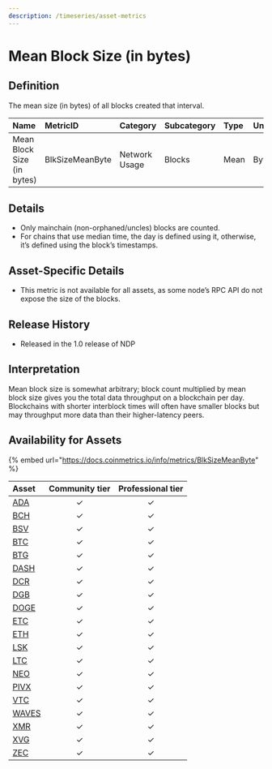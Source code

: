 ```yaml
---
description: /timeseries/asset-metrics
---
```


# Mean Block Size \(in bytes\)

## Definition

The mean size \(in bytes\) of all blocks created that interval.

| Name | MetricID | Category | Subcategory | Type | Unit | Interval |
| :--- | :--- | :--- | :--- | :--- | :--- | :--- |
| Mean Block Size \(in bytes\) | BlkSizeMeanByte | Network Usage | Blocks | Mean | Bytes | 1 day |

## Details

* Only mainchain \(non-orphaned/uncles\) blocks are counted.
* For chains that use median time, the day is defined using it, otherwise, it’s defined using the block’s timestamps.

## Asset-Specific Details

* This metric is not available for all assets, as some node’s RPC API do not expose the size of the blocks.

## Release History

* Released in the 1.0 release of NDP

## Interpretation

Mean block size is somewhat arbitrary; block count multiplied by mean block size gives you the total data throughput on a blockchain per day. Blockchains with shorter interblock times will often have smaller blocks but may throughput more data than their higher-latency peers.

## Availability for Assets

{% embed url="https://docs.coinmetrics.io/info/metrics/BlkSizeMeanByte" %}



| Asset | Community tier | Professional tier |
| :--- | :---: | :---: |
| [ADA](https://docs.coinmetrics.io/info/assets/ada) | ✓ | ✓ |
| [BCH](https://docs.coinmetrics.io/info/assets/bch) | ✓ | ✓ |
| [BSV](https://docs.coinmetrics.io/info/assets/bsv) | ✓ | ✓ |
| [BTC](https://docs.coinmetrics.io/info/assets/btc) | ✓ | ✓ |
| [BTG](https://docs.coinmetrics.io/info/assets/btg) | ✓ | ✓ |
| [DASH](https://docs.coinmetrics.io/info/assets/dash) | ✓ | ✓ |
| [DCR](https://docs.coinmetrics.io/info/assets/dcr) | ✓ | ✓ |
| [DGB](https://docs.coinmetrics.io/info/assets/dgb) | ✓ | ✓ |
| [DOGE](https://docs.coinmetrics.io/info/assets/doge) | ✓ | ✓ |
| [ETC](https://docs.coinmetrics.io/info/assets/etc) | ✓ | ✓ |
| [ETH](https://docs.coinmetrics.io/info/assets/eth) | ✓ | ✓ |
| [LSK](https://docs.coinmetrics.io/info/assets/lsk) | ✓ | ✓ |
| [LTC](https://docs.coinmetrics.io/info/assets/ltc) | ✓ | ✓ |
| [NEO](https://docs.coinmetrics.io/info/assets/neo) | ✓ | ✓ |
| [PIVX](https://docs.coinmetrics.io/info/assets/pivx) | ✓ | ✓ |
| [VTC](https://docs.coinmetrics.io/info/assets/vtc) | ✓ | ✓ |
| [WAVES](https://docs.coinmetrics.io/info/assets/waves) | ✓ | ✓ |
| [XMR](https://docs.coinmetrics.io/info/assets/xmr) | ✓ | ✓ |
| [XVG](https://docs.coinmetrics.io/info/assets/xvg) | ✓ | ✓ |
| [ZEC](https://docs.coinmetrics.io/info/assets/zec) | ✓ | ✓ |

